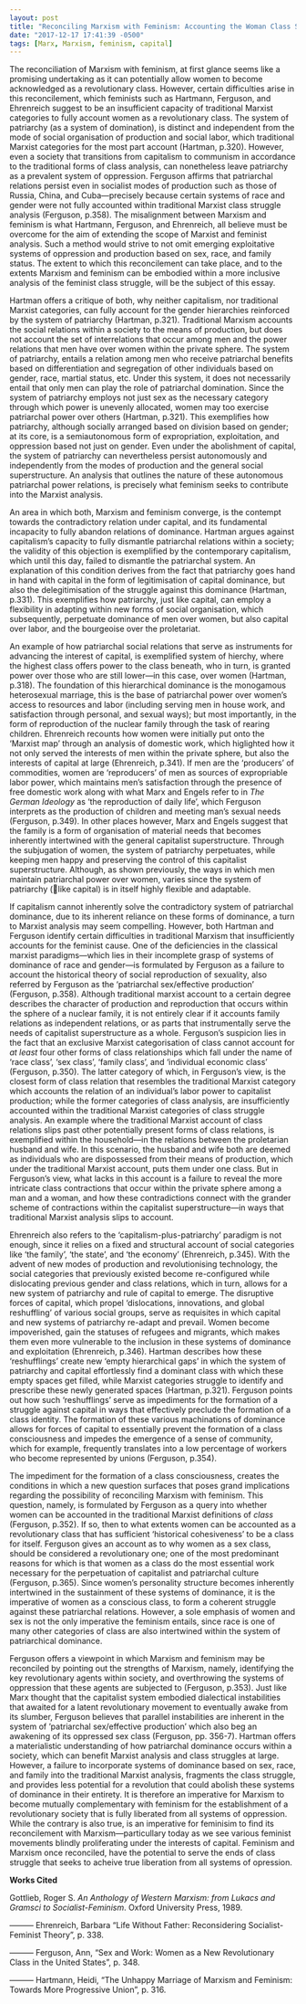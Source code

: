 ```yaml
---
layout: post
title: "Reconciling Marxism with Feminism: Accounting the Woman Class Struggle"
date: "2017-12-17 17:41:39 -0500"
tags: [Marx, Marxism, feminism, capital]
---
```


The reconciliation of Marxism with feminism, at first glance seems like a promising undertaking as it can potentially allow women to become acknowledged as a revolutionary class. However, certain difficulties arise in this reconcilement, which feminists such as Hartmann, Ferguson, and Ehrenreich suggest to be an insufficient capacity of traditional Marxist categories to fully account women as a revolutionary class. The system of patriarchy (as a system of domination), is distinct and independent from the mode of social organisation of production and social labor, which traditional Marxist categories for the most part account (Hartman, p.320). However, even a society that transitions from capitalism to communism in accordance to the traditional forms of class analysis, can nonetheless leave patriarchy as a prevalent system of oppression. Ferguson affirms that patriarchal relations persist even in socialist modes of production such as those of Russia, China, and Cuba—precisely because certain systems of race and gender were not fully accounted within traditional Marxist class struggle analysis (Ferguson, p.358). The misalignment between Marxism and feminism is what Hartmann, Ferguson, and Ehrenreich, all believe must be overcome for the aim of extending the scope of Marxist and feminist analysis. Such a method would strive to not omit emerging exploitative systems of oppression and production based on sex, race, and family status. The extent to which this reconcilement can take place, and to the extents Marxism and feminism can be embodied within a more inclusive analysis of the feminist class struggle, will be the subject of this essay.

Hartman offers a critique of both, why neither capitalism, nor traditional Marxist categories, can fully account for the gender hierarchies reinforced by the system of patriarchy (Hartman, p.321). Traditional Marxism accounts the social relations within a society to the means of production, but does not account the set of interrelations that occur among men and the power relations that men have over women within the private sphere. The system of patriarchy, entails a relation among men who receive patriarchal benefits based on differentiation and segregation of other individuals based on gender, race, martial status, etc. Under this system, it does not necessarily entail that only men can play the role of patriarchal domination. Since the system of patriarchy employs not just sex as the necessary category through which power is unevenly allocated, women may too exercise patriarchal power over others (Hartman, p.321). This exemplifies how patriarchy, although socially arranged based on division based on gender; at its core, is a semiautonomous form of expropriation, exploitation, and oppression based not just on gender. Even under the abolishment of capital, the system of patriarchy can nevertheless persist autonomously and independently from the modes of production and the general social superstructure. An analysis that outlines the nature of these autonomous patriarchal power relations, is precisely what feminism seeks to contribute into the Marxist analysis.

An area in which both, Marxism and feminism converge, is the contempt towards the contradictory relation under capital, and its fundamental incapacity to fully abandon relations of dominance. Hartman argues against capitalism’s capacity to fully dismantle patriarchal relations within a society; the validity of this objection is exemplified by the contemporary capitalism, which until this day, failed to dismantle the patriarchal system. An explanation of this condition derives from the fact that patriarchy goes hand in hand with capital in the form of legitimisation of capital dominance, but also the delegitimisation of the struggle against this dominance (Hartman, p.331). This exemplifies how patriarchy, just like capital, can employ a flexibility in adapting within new forms of social organisation, which subsequently, perpetuate dominance of men over women, but also capital over labor, and the bourgeoise over the proletariat.

An example of how patriarchal social relations that serve as instruments for advancing the interest of capital, is exemplified system of hierchy, where the highest class offers power to the class beneath, who in turn, is granted power over those who are still lower—in this case, over women (Hartman, p.318). The foundation of this hierarchical dominance is the monogamous heterosexual marriage, this is the base of patriarchal power over women’s access to resources and labor (including serving men in house work, and satisfaction through personal, and sexual ways); but most importantly, in the form of reproduction of the nuclear family through the task of rearing children. Ehrenreich recounts how women were initially put onto the ‘Marxist map’ through an analysis of domestic work, which higlighted how it not only served the interests of men within the private sphere, but also the interests of capital at large (Ehrenreich, p.341). If men are the ‘producers’ of commodities, women are ‘reproducers’ of men as sources of expropriable labor power, which maintains men’s satisfaction through the presence of free domestic work along with what Marx and Engels refer to in *The German Ideology* as ‘the reproduction of daily life’, which Ferguson interprets as the production of children and meeting man’s sexual needs (Ferguson, p.349). In other places however, Marx and Engels suggest that the family is a form of organisation of material needs that becomes inherently intertwined with the general capitalist superstructure. Through the subjugation of women, the system of patriarchy perpetuates, while keeping men happy and preserving the control of this capitalist superstructure. Although, as shown previously, the ways in which men maintain patriarchal power over women, varies since the system of patriarchy (like capital) is in itself highly flexible and adaptable.

If capitalism cannot inherently solve the contradictory system of patriarchal dominance, due to its inherent reliance on these forms of dominance, a turn to Marxist analysis may seem compelling. However, both Hartman and Ferguson identify certain difficulties in traditional Marxism that insufficiently accounts for the feminist cause. One of the deficiencies in the classical marxist paradigms—which lies in their incomplete grasp of systems of dominance of race and gender—is formulated by Ferguson as a failure to account the historical theory of social reproduction of sexuality, also referred by Ferguson as the ‘patriarchal sex/effective production’ (Ferguson, p.358). Although traditional marxist account to a certain degree describes the character of production and reproduction that occurs within the sphere of a nuclear family, it is not entirely clear if it accounts family relations as independent relations, or as parts that instrumentally serve the needs of capitalist superstructure as a whole. Ferguson’s suspicion lies in the fact that an exclusive Marxist categorisation of class cannot account for *at least* four other forms of class relationships which fall under the name of ‘race class’, ‘sex class’, ‘family class’, and ‘individual economic class’ (Ferguson, p.350). The latter category of which, in Ferguson’s view, is the closest form of class relation that resembles the traditional Marxist category which accounts the relation  of an individual’s labor power to capitalist production; while the former categories of class analysis, are insufficiently accounted within the traditional Marxist categories of class struggle analysis. An example where the traditional Marxist account of class relations slips past other potentially present forms of class relations, is exemplified within the household—in the relations between the proletarian husband and wife. In this scenario, the husband and wife both are deemed as individuals who are dispossessed from their means of production, which under the traditional Marxist account, puts them under one class. But in Ferguson’s view, what lacks in this account is a failure to reveal the more intricate class contractions that occur within the private sphere among a man and a woman, and how these contradictions connect with the grander scheme of contractions within the capitalist superstructure—in ways that traditional Marxist analysis slips to account.

Ehrenreich also refers to the ‘capitalism-plus-patriarchy’ paradigm is not enough, since it relies on a fixed and structural account of social categories like ‘the family’, ‘the state’, and ‘the economy’ (Ehrenreich, p.345). With the advent of new modes of production and revolutionising technology, the social categories that previously existed become re-configured while dislocating previous gender and class relations, which in turn, allows for a new system of patriarchy and rule of capital to emerge. The disruptive forces of capital, which propel ‘dislocations, innovations, and global reshuffling’ of various social groups, serve as requisites in which capital and new systems of patriarchy re-adapt and prevail. Women become impoverished, gain the statuses of refugees and migrants, which makes them even more vulnerable to the inclusion in these systems of dominance and exploitation (Ehrenreich, p.346). Hartman describes how these ‘reshufflings’ create new ‘empty hierarchical gaps’ in which the system of patriarchy and capital effortlessly find a dominant class with which these empty spaces get filled, while Marxist categories struggle to identify and prescribe these newly generated spaces (Hartman, p.321). Ferguson points out how such ‘reshufflings’ serve as impediments for the formation of a struggle against capital in ways that effectively preclude the formation of a class identity. The formation of these various machinations of dominance allows for forces of capital to essentially prevent the formation of a class consciousness and impedes the emergence of a sense of community, which for example, frequently translates into a low percentage of workers who become represented by unions (Ferguson, p.354).

The impediment for the formation of a class consciousness, creates the conditions in which a new question surfaces that poses grand implications regarding the possibility of reconciling Marxism with feminism. This question, namely, is formulated by Ferguson as a query into whether women can be accounted in the traditional Marxist definitions of *class* (Ferguson, p.352). If so, then to what extents women can be accounted as a revolutionary class that has sufficient ‘historical cohesiveness’ to be a class for itself. Ferguson gives an account as to why women as a sex class, should be considered a revolutionary one; one of the most predominant reasons for which is that women as a class do the most essential work necessary for the perpetuation of capitalist and patriarchal culture (Ferguson, p.365). Since women’s personality structure becomes inherently intertwined in the sustainment of these systems of dominance, it is the imperative of women as a conscious class, to form a coherent struggle against these patriarchal relations. However, a sole emphasis of women and sex is not the only imperative the feminism entails, since race is one of many other categories of class are also intertwined within the system of patriarchical dominance.

Ferguson offers a viewpoint in which Marxism and feminism may be reconciled by pointing out the strengths of Marxism, namely, identifying the key revolutionary agents within society, and overthrowing the systems of oppression that these agents are subjected to (Ferguson, p.353). Just like Marx thought that the capitalist system embodied dialectical instabilities that awaited for a latent revolutionary movement to eventually awake from its slumber, Ferguson believes that parallel instabilities are inherent in the system of ’patriarchal sex/effective production’ which also beg an awakening of its oppressed sex class (Ferguson, pp. 356-7). Hartman offers a materialistic understanding of how patriarchal dominance occurs within a society, which can benefit Marxist analysis and class struggles at large. However, a failure to incorporate systems of dominance based on sex, race, and family into the traditional Marxist analysis, fragments the class struggle, and provides less potential for a revolution that could abolish these systems of dominance in their entirety. It is therefore an imperative for Marxism to become mutually complementary with feminism for the establishment of a revolutionary society that is fully liberated from all systems of oppression. While the contrary is also true, is an imperative for feminisim to find its reconcilement with Marxism—particullary today as we see various feminist movements blindly proliferating under the interests of capital. Feminism and Marxism once reconciled, have the potential to serve the ends of class struggle that seeks to acheive true liberation from all systems of opression.

**Works Cited**

Gottlieb, Roger S. *An Anthology of Western Marxism: from Lukacs and Gramsci to Socialist-Feminism*.
	Oxford University Press, 1989.

——— Ehrenreich, Barbara  “Life Without Father: Reconsidering Socialist-Feminist Theory”, p. 338.

——— Ferguson, Ann, “Sex and Work: Women as a New Revolutionary Class in the United States”, p. 348.

——— Hartmann, Heidi, “The Unhappy Marriage of Marxism and Feminism: Towards More Progressive Union”, p. 316.
